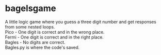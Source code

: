 # bagelsgame
A little logic game where you guess a three digit number and get responses from some nested loops.\
Pico   - One digit is correct and in the wrong place.\
Fermi  - One digit is correct and in the right place.\
Bagles - No digits are correct.\
Bagles.py is where the code's saved.
